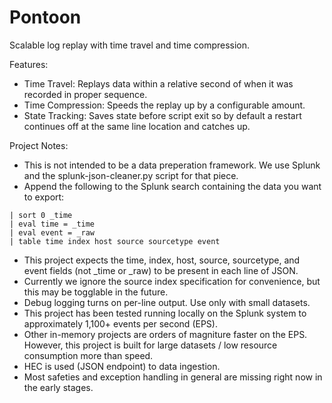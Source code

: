 # Pontoon

Scalable log replay with time travel and time compression.

Features:

- Time Travel: Replays data within a relative second of when it was recorded in proper sequence.
- Time Compression: Speeds the replay up by a configurable amount.
- State Tracking: Saves state before script exit so by default a restart continues off at the same line location and catches up.

Project Notes:

- This is not intended to be a data preperation framework. We use Splunk and the splunk-json-cleaner.py script for that piece.
- Append the following to the Splunk search containing the data you want to export: 
```
| sort 0 _time 
| eval time = _time 
| eval event = _raw 
| table time index host source sourcetype event
```
- This project expects the time, index, host, source, sourcetype, and event fields (not _time or _raw) to be present in each line of JSON. 
- Currently we ignore the source index specification for convenience, but this may be togglable in the future.
- Debug logging turns on per-line output. Use only with small datasets.
- This project has been tested running locally on the Splunk system to approximately 1,100+ events per second (EPS).
- Other in-memory projects are orders of magniture faster on the EPS. However, this project is built for large datasets / low resource consumption more than speed.
- HEC is used (JSON endpoint) to data ingestion.
- Most safeties and exception handling in general are missing right now in the early stages.
